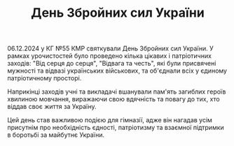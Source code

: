 ﻿---
title: День Збройних сил України
---

06.12.2024 у КГ №55 КМР святкували День Збройних сил України. У рамках урочистостей було проведено кілька цікавих і патріотичних заходів: "Від серця до серця", "Відвага та честь", які були присвячені мужності та відвазі українських військових, та об'єднали всіх у єдиному патріотичному просторі.

Наприкінці заходів учні та викладачі вшанували пам'ять загиблих героїв хвилиною мовчання, виражаючи свою вдячність та повагу до тих, хто віддав своє життя за Україну.

Цей день став важливою подією для гімназії, адже він нагадав усім присутнім про необхідність єдності, патріотизму та взаємної підтримки в боротьбі за майбутнє України.

<slideshow />

<youtube id="6lvAfHPXFBY" />